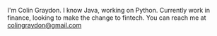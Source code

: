I'm Colin Graydon.
I know Java, working on Python.
Currently work in finance, looking to make the change to fintech.
You can reach me at colingraydon@gmail.com

<!---
colingraydon/colingraydon is a ✨ special ✨ repository because its `README.md` (this file) appears on your GitHub profile.
You can click the Preview link to take a look at your changes.
--->
